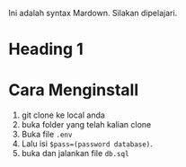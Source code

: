 Ini adalah syntax Mardown. Silakan dipelajari.

# Heading 1

# Cara Menginstall

1. git clone ke local anda
2. buka folder yang telah kalian clone
3. Buka file `.env`
4. Lalu isi `$pass=(password database)`. 
5. buka dan jalankan file `db.sql`
